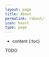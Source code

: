 ```yaml
---
layout: page
title: About
permalink: /about/
icon: heart
type: page
---
```


* content
{:toc}

TODO
